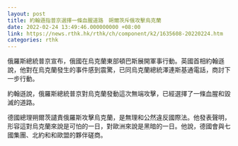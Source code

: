 ```yaml
---
layout: post
title: 約翰遜指普京選擇一條血腥道路　朔爾茨斥俄攻擊烏克蘭
date: 2022-02-24 13:49:46.000000000 +08:00
link: https://news.rthk.hk/rthk/ch/component/k2/1635608-20220224.htm
categories: rthk
---
```


俄羅斯總統普京宣布，俄國在烏克蘭東部頓巴斯展開軍事行動。英國首相約翰遜說，他對在烏克蘭發生的事件感到震驚，已同烏克蘭總統澤連斯基通電話，商討下一步行動。

約翰遜說，俄羅斯總統普京對烏克蘭發動這次無端攻擊，已經選擇了一條血腥和毀滅的道路。

德國總理朔爾茨譴責俄羅斯攻擊烏克蘭，是無理和公然違反國際法。他發表聲明，形容這對烏克蘭來說是可怕的一日，對歐洲來說是黑暗的一日。他說，德國會與七國集團、北約和和歐盟的夥伴磋商。
